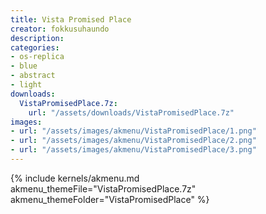 ```yaml
---
title: Vista Promised Place
creator: fokkusuhaundo
description: 
categories:
- os-replica
- blue
- abstract
- light
downloads:
  VistaPromisedPlace.7z:
    url: "/assets/downloads/VistaPromisedPlace.7z"
images:
- url: "/assets/images/akmenu/VistaPromisedPlace/1.png"
- url: "/assets/images/akmenu/VistaPromisedPlace/2.png"
- url: "/assets/images/akmenu/VistaPromisedPlace/3.png"
---
```


{% include kernels/akmenu.md akmenu_themeFile="VistaPromisedPlace.7z" akmenu_themeFolder="VistaPromisedPlace" %}
